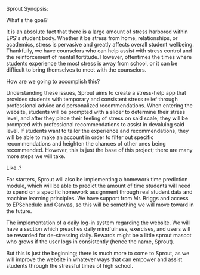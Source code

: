 Sprout Synopsis:


What's the goal?

It is an absolute fact that there is a large amount of stress harbored within EPS's student body. Whether it be stress from home, relationships, or academics, stress is pervasive and greatly affects overall student wellbeing. Thankfully, we have counselors who can help assist with stress control and the reinforcement of mental fortitude. However, oftentimes the times where students experience the most stress is away from school, or it can be difficult to bring themselves to meet with the counselors. 


How are we going to accomplish this?

Understanding these issues, Sprout aims to create a stress-help app that provides students with temporary and consistent stress relief through professional advice and personalized recommendations. When entering the website, students will be prompted with a slider to determine their stress level, and after they place their feeling of stress on said scale, they will be prompted with professional recommendations to assist in devaluing said level. If students want to tailor the experience and recommendations, they will be able to make an account in order to filter out specific recommendations and heighten the chances of other ones being recommended. However, this is just the base of this project; there are many more steps we will take. 


Like..?

For starters, Sprout will also be implementing a homework time prediction module, which will be able to predict the amount of time students will need to spend on a specific homework assignment through real student data and machine learning principles. We have support from Mr. Briggs and access to EPSchedule and Canvas, so this will be something we will move toward in the future.

The implementation of a daily log-in system regarding the website. We will have a section which preaches daily mindfulness, exercises, and users will be rewarded for de-stressing daily. Rewards might be a little sprout mascot who grows if the user logs in consistently (hence the name, Sprout).

But this is just the beginning; there is much more to come to Sprout, as we will improve the website in whatever ways that can empower and assist students through the stressful times of high school. 
